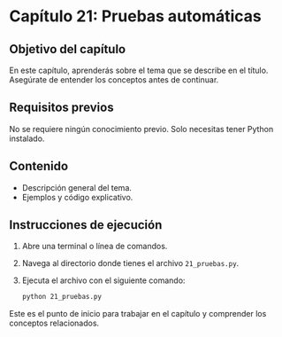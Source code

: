 # Capítulo 21: Pruebas automáticas

## Objetivo del capítulo
En este capítulo, aprenderás sobre el tema que se describe en el título. Asegúrate de entender los conceptos antes de continuar.

## Requisitos previos
No se requiere ningún conocimiento previo. Solo necesitas tener Python instalado.

## Contenido
- Descripción general del tema.
- Ejemplos y código explicativo.

## Instrucciones de ejecución
1. Abre una terminal o línea de comandos.
2. Navega al directorio donde tienes el archivo `21_pruebas.py`.
3. Ejecuta el archivo con el siguiente comando:

   ```bash
   python 21_pruebas.py
   ```

Este es el punto de inicio para trabajar en el capítulo y comprender los conceptos relacionados.
